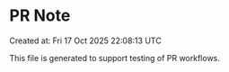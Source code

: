 # PR Note

Created at: Fri 17 Oct 2025 22:08:13 UTC

This file is generated to support testing of PR workflows.
